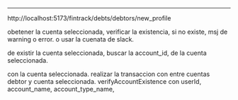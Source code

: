 ---

http://localhost:5173/fintrack/debts/debtors/new_profile

obetener la cuenta seleccionada, verificar la existencia,
si no existe, msj de warning o error. o usar la cuenata de slack.

de existir la cuenta seleccionada, buscar la account_id, de la
cuenta seleccionada.

con la cuenta seleccionada.
realizar la transaccion con entre cuentas debtor y cuenta seleccionada.
verifyAccountExistence con userId, account_name, account_type_name, 

